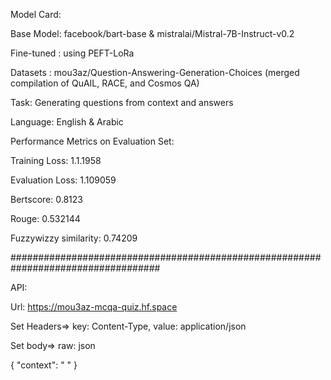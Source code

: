 Model Card:

Base Model: facebook/bart-base & mistralai/Mistral-7B-Instruct-v0.2

Fine-tuned : using PEFT-LoRa

Datasets : mou3az/Question-Answering-Generation-Choices (merged compilation of QuAIL, RACE, and Cosmos QA)

Task: Generating questions from context and answers

Language: English & Arabic

Performance Metrics on Evaluation Set:

Training Loss: 1.1.1958

Evaluation Loss: 1.109059

Bertscore: 0.8123

Rouge: 0.532144

Fuzzywizzy similarity: 0.74209

###################################################################################

API: 

Url: https://mou3az-mcqa-quiz.hf.space

Set Headers=> key: Content-Type, value: application/json

Set body=> raw: json

{
    "context": " "
}
